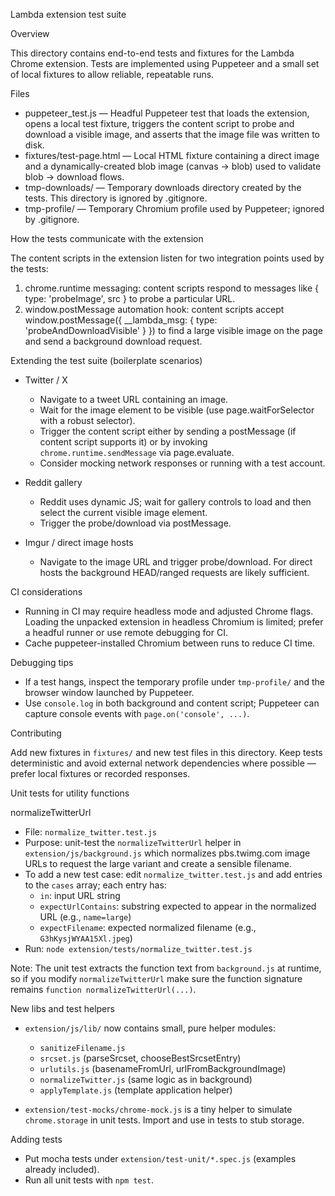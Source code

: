 Lambda extension test suite

Overview

This directory contains end-to-end tests and fixtures for the Lambda Chrome extension. Tests are implemented using Puppeteer and a small set of local fixtures to allow reliable, repeatable runs.

Files

- puppeteer_test.js — Headful Puppeteer test that loads the extension, opens a local test fixture, triggers the content script to probe and download a visible image, and asserts that the image file was written to disk.
- fixtures/test-page.html — Local HTML fixture containing a direct image and a dynamically-created blob image (canvas -> blob) used to validate blob -> download flows.
- tmp-downloads/ — Temporary downloads directory created by the tests. This directory is ignored by .gitignore.
- tmp-profile/ — Temporary Chromium profile used by Puppeteer; ignored by .gitignore.

How the tests communicate with the extension

The content scripts in the extension listen for two integration points used by the tests:

1. chrome.runtime messaging: content scripts respond to messages like { type: 'probeImage', src } to probe a particular URL.
2. window.postMessage automation hook: content scripts accept window.postMessage({ \_\_lambda_msg: { type: 'probeAndDownloadVisible' } }) to find a large visible image on the page and send a background download request.

Extending the test suite (boilerplate scenarios)

- Twitter / X

  - Navigate to a tweet URL containing an image.
  - Wait for the image element to be visible (use page.waitForSelector with a robust selector).
  - Trigger the content script either by sending a postMessage (if content script supports it) or by invoking `chrome.runtime.sendMessage` via page.evaluate.
  - Consider mocking network responses or running with a test account.

- Reddit gallery

  - Reddit uses dynamic JS; wait for gallery controls to load and then select the current visible image element.
  - Trigger the probe/download via postMessage.

- Imgur / direct image hosts
  - Navigate to the image URL and trigger probe/download. For direct hosts the background HEAD/ranged requests are likely sufficient.

CI considerations

- Running in CI may require headless mode and adjusted Chrome flags. Loading the unpacked extension in headless Chromium is limited; prefer a headful runner or use remote debugging for CI.
- Cache puppeteer-installed Chromium between runs to reduce CI time.

Debugging tips

- If a test hangs, inspect the temporary profile under `tmp-profile/` and the browser window launched by Puppeteer.
- Use `console.log` in both background and content script; Puppeteer can capture console events with `page.on('console', ...)`.

Contributing

Add new fixtures in `fixtures/` and new test files in this directory. Keep tests deterministic and avoid external network dependencies where possible — prefer local fixtures or recorded responses.

Unit tests for utility functions

normalizeTwitterUrl

- File: `normalize_twitter.test.js`
- Purpose: unit-test the `normalizeTwitterUrl` helper in `extension/js/background.js` which normalizes pbs.twimg.com image URLs to request the large variant and create a sensible filename.
- To add a new test case: edit `normalize_twitter.test.js` and add entries to the `cases` array; each entry has:
  - `in`: input URL string
  - `expectUrlContains`: substring expected to appear in the normalized URL (e.g., `name=large`)
  - `expectFilename`: expected normalized filename (e.g., `G3hKysjWYAA15Xl.jpeg`)
- Run: `node extension/tests/normalize_twitter.test.js`

Note: The unit test extracts the function text from `background.js` at runtime, so if you modify `normalizeTwitterUrl` make sure the function signature remains `function normalizeTwitterUrl(...)`.

New libs and test helpers

- `extension/js/lib/` now contains small, pure helper modules:

  - `sanitizeFilename.js`
  - `srcset.js` (parseSrcset, chooseBestSrcsetEntry)
  - `urlutils.js` (basenameFromUrl, urlFromBackgroundImage)
  - `normalizeTwitter.js` (same logic as in background)
  - `applyTemplate.js` (template application helper)

- `extension/test-mocks/chrome-mock.js` is a tiny helper to simulate `chrome.storage` in unit tests. Import and use in tests to stub storage.

Adding tests

- Put mocha tests under `extension/test-unit/*.spec.js` (examples already included).
- Run all unit tests with `npm test`.
